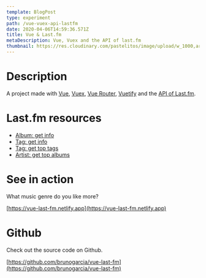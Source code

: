 ```yaml
---
template: BlogPost
type: experiment
path: /vue-vuex-api-lastfm
date: 2020-04-06T14:59:36.571Z
title: Vue & Last.fm
metaDescription: Vue, Vuex and the API of last.fm
thumbnail: https://res.cloudinary.com/pastelitos/image/upload/w_1000,ar_16:9,c_fill,g_auto,e_sharpen/v1607767809/bruno/vue-last-fm_cuxyfd.png
---
```

# Description

A project made with [Vue](https://vuejs.org/), [Vuex](https://vuex.vuejs.org/), [Vue Router](https://router.vuejs.org/), [Vuetify](https://vuetifyjs.com/) and the [API of Last.fm](https://www.last.fm/api/).

# Last.fm resources

* [Album: get info](https://www.last.fm/api/show/album.getInfo)
* [Tag: get info](https://www.last.fm/api/show/tag.getInfo)
* [Tag: get top tags](https://www.last.fm/api/show/tag.getTopTags)
* [Artist: get top albums](https://www.last.fm/api/show/artist.getTopAlbums)

# See in action

What music genre do you like more?

[https://vue-last-fm.netlify.app](https://vue-last-fm.netlify.app)

# Github

Check out the source code on Github.

[https://github.com/brunogarcia/vue-last-fm](https://github.com/brunogarcia/vue-last-fm)
